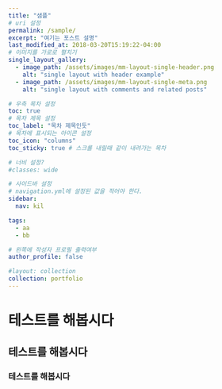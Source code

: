 ```yaml
---
title: "샘플"
# uri 설정
permalink: /sample/
excerpt: "여기는 포스트 설명"
last_modified_at: 2018-03-20T15:19:22-04:00
# 이미지를 가로로 펼치기
single_layout_gallery:
  - image_path: /assets/images/mm-layout-single-header.png
    alt: "single layout with header example"
  - image_path: /assets/images/mm-layout-single-meta.png
    alt: "single layout with comments and related posts"

# 우측 목차 설정
toc: true
# 목차 제목 설정
toc_label: "목차 제목인듯"
# 목차에 표시되는 아이콘 설정
toc_icon: "columns"
toc_sticky: true # 스크롤 내릴때 같이 내려가는 목차

# 너비 설정?
#classes: wide

# 사이드바 설정
# navigation.yml에 설정된 값을 적어야 한다.
sidebar:
  nav: kil

tags:
  - aa
  - bb

# 왼쪽에 작성자 프로필 출력여부
author_profile: false

#layout: collection
collection: portfolio
---
```


# 테스트를 해봅시다
## 테스트를 해봅시다
### 테스트를 해봅시다
